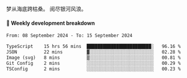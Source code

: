 梦从海底跨枯桑。
阅尽银河风浪。


#### 📝 Weekly development breakdown

<!--START_SECTION:waka-->

```txt
From: 08 September 2024 - To: 15 September 2024

TypeScript    15 hrs 56 mins  ████████████████████████░   96.16 %
JSON          22 mins         ▓░░░░░░░░░░░░░░░░░░░░░░░░   02.28 %
Image (svg)   8 mins          ▒░░░░░░░░░░░░░░░░░░░░░░░░   00.81 %
Git Config    2 mins          ░░░░░░░░░░░░░░░░░░░░░░░░░   00.29 %
TSConfig      2 mins          ░░░░░░░░░░░░░░░░░░░░░░░░░   00.23 %
```

<!--END_SECTION:waka-->




